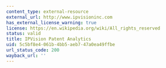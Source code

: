 ```yaml
---
content_type: external-resource
external_url: http://www.ipvisioninc.com
has_external_license_warning: true
license: https://en.wikipedia.org/wiki/All_rights_reserved
status: valid
title: IPVision Patent Analytics
uid: 5c5bf8e4-061b-4bb5-aeb7-47a0ea49ffbe
url_status_code: 200
wayback_url: ''
---
```

